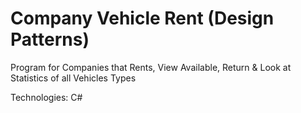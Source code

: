 # Company Vehicle Rent (Design Patterns)

Program for Companies that Rents, View Available, Return &amp; Look at Statistics of all Vehicles Types

Technologies: C#
